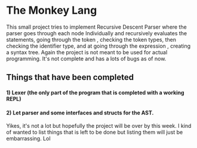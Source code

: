 
# The Monkey Lang

This small project tries to implement Recursive Descent Parser where the parser goes through each node Individually and recursively evaluates the statements, going through the token , checking the token types, then checking the identifier type, and at going through the expression , creating a syntax tree. Again the project is not meant to be used for actual programming. It's not complete and has a lots of bugs as of now. 

## Things that have been completed

#### 1) Lexer (the only part of the program that is completed with a working REPL)
#### 2) Let parser and some interfaces and structs for the AST.

Yikes, it's not a lot but hopefully the project will be over by this week. I kind of wanted to list things that is left to be done but listing them will just be embarrassing. Lol
